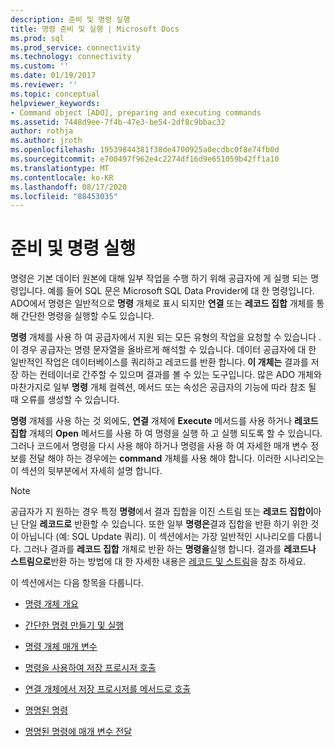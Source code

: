 ```yaml
---
description: 준비 및 명령 실행
title: 명령 준비 및 실행 | Microsoft Docs
ms.prod: sql
ms.prod_service: connectivity
ms.technology: connectivity
ms.custom: ''
ms.date: 01/19/2017
ms.reviewer: ''
ms.topic: conceptual
helpviewer_keywords:
- Command object [ADO], preparing and executing commands
ms.assetid: 7448d9ee-7f4b-47e3-be54-2df8c9bbac32
author: rothja
ms.author: jroth
ms.openlocfilehash: 19539844381f38de4700925a0ecdbc0f8e74fb0d
ms.sourcegitcommit: e700497f962e4c2274df16d9e651059b42ff1a10
ms.translationtype: MT
ms.contentlocale: ko-KR
ms.lasthandoff: 08/17/2020
ms.locfileid: "88453035"
---
```

# <a name="preparing-and-executing-commands"></a>준비 및 명령 실행
명령은 기본 데이터 원본에 대해 일부 작업을 수행 하기 위해 공급자에 게 실행 되는 명령입니다. 예를 들어 SQL 문은 Microsoft SQL Data Provider에 대 한 명령입니다. ADO에서 명령은 일반적으로 **명령** 개체로 표시 되지만 **연결** 또는 **레코드 집합** 개체를 통해 간단한 명령을 실행할 수도 있습니다.  
  
 **명령** 개체를 사용 하 여 공급자에서 지원 되는 모든 유형의 작업을 요청할 수 있습니다 .이 경우 공급자는 명령 문자열을 올바르게 해석할 수 있습니다. 데이터 공급자에 대 한 일반적인 작업은 데이터베이스를 쿼리하고 레코드를 반환 합니다. **이 개체는** 결과를 저장 하는 컨테이너로 간주할 수 있으며 결과를 볼 수 있는 도구입니다. 많은 ADO 개체와 마찬가지로 일부 **명령** 개체 컬렉션, 메서드 또는 속성은 공급자의 기능에 따라 참조 될 때 오류를 생성할 수 있습니다.  
  
 **명령** 개체를 사용 하는 것 외에도, **연결** 개체에 **Execute** 메서드를 사용 하거나 **레코드 집합** 개체의 **Open** 메서드를 사용 하 여 명령을 실행 하 고 실행 되도록 할 수 있습니다. 그러나 코드에서 명령을 다시 사용 해야 하거나 명령을 사용 하 여 자세한 매개 변수 정보를 전달 해야 하는 경우에는 **command** 개체를 사용 해야 합니다. 이러한 시나리오는이 섹션의 뒷부분에서 자세히 설명 합니다.  
  
> [!NOTE]
>  공급자가 지 원하는 경우 특정 **명령**에서 결과 집합을 이진 스트림 또는 **레코드 집합이**아닌 단일 **레코드로** 반환할 수 있습니다. 또한 일부 **명령은**결과 집합을 반환 하기 위한 것이 아닙니다 (예: SQL Update 쿼리). 이 섹션에서는 가장 일반적인 시나리오를 다룹니다. 그러나 결과를 **레코드 집합** 개체로 반환 하는 **명령을**실행 합니다. 결과를 **레코드나** **스트림으로**반환 하는 방법에 대 한 자세한 내용은 [레코드 및 스트림](../../../ado/guide/data/records-and-streams.md)을 참조 하세요.  
  
 이 섹션에서는 다음 항목을 다룹니다.  
  
-   [명령 개체 개요](../../../ado/guide/data/command-object-overview.md)  
  
-   [간단한 명령 만들기 및 실행](../../../ado/guide/data/creating-and-executing-a-simple-command.md)  
  
-   [명령 개체 매개 변수](../../../ado/guide/data/command-object-parameters.md)  
  
-   [명령을 사용하여 저장 프로시저 호출](../../../ado/guide/data/calling-a-stored-procedure-with-a-command.md)  
  
-   [연결 개체에서 저장 프로시저를 메서드로 호출](../../../ado/guide/data/calling-a-stored-procedure-as-a-method-on-a-connection-object.md)  
  
-   [명명된 명령](../../../ado/guide/data/named-commands.md)  
  
-   [명명된 명령에 매개 변수 전달](../../../ado/guide/data/passing-parameters-to-a-named-command.md)
